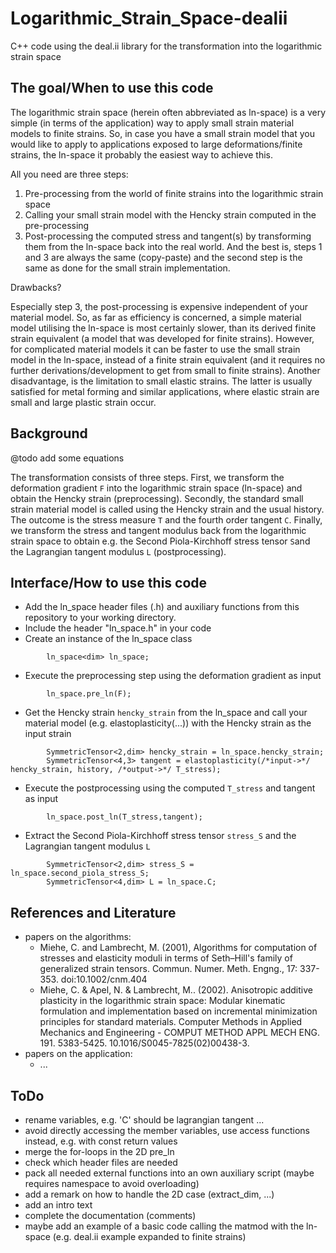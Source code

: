 # Logarithmic_Strain_Space-dealii
C++ code using the deal.ii library for the transformation into the logarithmic strain space

## The goal/When to use this code
The logarithmic strain space (herein often abbreviated as ln-space) is a very simple (in terms of the application) way to apply small strain material models to finite strains. So, in case you have a small strain model that you would like to apply to applications exposed to large deformations/finite strains, the ln-space it probably the easiest way to achieve this.

All you need are three steps:
1. Pre-processing from the world of finite strains into the logarithmic strain space
2. Calling your small strain model with the Hencky strain computed in the pre-processing
3. Post-processing the computed stress and tangent(s) by transforming them from the ln-space back into the real world.
And the best is, steps 1 and 3 are always the same (copy-paste) and the second step is the same as done for the small strain implementation.

Drawbacks?

Especially step 3, the post-processing is expensive independent of your material model. So, as far as efficiency is concerned, a simple material model utilising the ln-space is most certainly slower, than its derived finite strain equivalent (a model that was developed for finite strains). However, for complicated material models it can be faster to use the small strain model in the ln-space, instead of a finite strain equivalent (and it requires no further derivations/development to get from small to finite strains). Another disadvantage, is the limitation to small elastic strains. The latter is usually satisfied for metal forming and similar applications, where elastic strain are small and large plastic strain occur.

## Background
@todo add some equations

The transformation consists of three steps. First, we transform the deformation gradient `F` into the logarithmic strain space (ln-space) and obtain the Hencky strain (preprocessing). Secondly, the standard small strain material model is called using the Hencky strain and the usual history. The outcome is the stress measure `T` and the fourth order tangent `C`. Finally, we transform the stress and tangent modulus back from the logarithmic strain space to obtain e.g. the Second Piola-Kirchhoff stress tensor `S`and the Lagrangian tangent modulus `L` (postprocessing).

## Interface/How to use this code
* Add the ln_space header files (.h) and auxiliary functions from this repository to your working directory.
* Include the header "ln_space.h" in your code
* Create an instance of the ln_space class
```
    	ln_space<dim> ln_space;
```
* Execute the preprocessing step using the deformation gradient as input
```
    	ln_space.pre_ln(F);
```
* Get the Hencky strain `hencky_strain` from the ln_space and call your material model (e.g. elastoplasticity(...)) with the Hencky strain as the input strain
```
        SymmetricTensor<2,dim> hencky_strain = ln_space.hencky_strain;
        SymmetricTensor<4,3> tangent = elastoplasticity(/*input->*/ hencky_strain, history, /*output->*/ T_stress);
```
* Execute the postprocessing using the computed `T_stress` and tangent as input
```
        ln_space.post_ln(T_stress,tangent);
```
* Extract the Second Piola-Kirchhoff stress tensor `stress_S` and the Lagrangian tangent modulus `L`
```
    	SymmetricTensor<2,dim> stress_S = ln_space.second_piola_stress_S;
    	SymmetricTensor<4,dim> L = ln_space.C;
```

## References and Literature
* papers on the algorithms:
    * Miehe, C. and Lambrecht, M. (2001), Algorithms for computation of stresses and elasticity moduli in terms of Seth–Hill's family of generalized strain tensors. Commun. Numer. Meth. Engng., 17: 337-353. doi:10.1002/cnm.404
    * Miehe, C. & Apel, N. & Lambrecht, M.. (2002). Anisotropic additive plasticity in the logarithmic strain space: Modular kinematic formulation and implementation based on incremental minimization principles for standard materials. Computer Methods in Applied Mechanics and Engineering - COMPUT METHOD APPL MECH ENG. 191. 5383-5425. 10.1016/S0045-7825(02)00438-3. 
* papers on the application:
    * ...

## ToDo
* rename variables, e.g. 'C' should be lagrangian tangent ...
* avoid directly accessing the member variables, use access functions instead, e.g. with const return values
* merge the for-loops in the 2D pre_ln
* check which header files are needed
* pack all needed external functions into an own auxiliary script (maybe requires namespace to avoid overloading)
* add a remark on how to handle the 2D case (extract_dim, ...)
* add an intro text
* complete the documentation (comments)
* maybe add an example of a basic code calling the matmod with the ln-space (e.g. deal.ii example expanded to finite strains)

